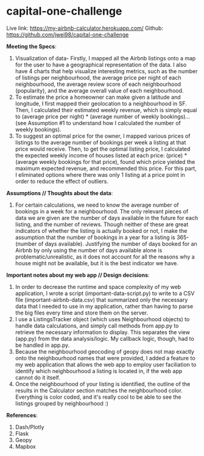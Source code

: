 # capital-one-challenge

Live link: https://my-airbnb-calculator.herokuapp.com/
Github: https://github.com/jwei98/capital-one-challenge


**Meeting the Specs**:
1. Visualization of data- Firstly, I mapped all the Airbnb listings onto a map for the user to have a geographical representation of the data. I also have 4 charts that help visualize interesting metrics, such as the number of listings per neighbourhood, the average price per night of each neighbourhood, the average review score of each neighbourhood (popularity), and the average overall value of each neighbourhood.
2. To estimate the price a homeowner can make given a latitude and longitude, I first mapped their geolocation to a neighbourhood in SF. Then, I calculated their estimated weekly revenue, which is simply equal to (average price per night) * (average number of weekly bookings)... (see Assumption #1 to understand how I calculated the number of weekly bookings).
3. To suggest an optimal price for the owner, I mapped various prices of listings to the average number of bookings per week a listing at that price would receive. Then, to get the optimal listing price, I calculated the expected weekly income of houses listed at each price: (price) * (average weekly bookings for that price), found which price yielded the maximum expected revenue, and recommended this price. For this part, I eliminated options where there was only 1 listing at a price point in order to reduce the effect of outliers.


**Assumptions // Thoughts about the data**:
1. For certain calculations, we need to know the average number of bookings in a week for a neighbourhood. The only relevant pieces of data we are given are the number of days available in the future for each listing, and the number of reviews. Though neither of these are great indicators of whether the listing is actually booked or not, I make the assumption that the number of bookings in a year for a listing is 365-(number of days available). Justifying the number of days booked for an Airbnb by only using the number of days available alone is problematic/unrealistic, as it does not account for all the reasons why a house might not be available, but it is the best indicator we have.


**Important notes about my web app // Design decisions**:
1. In order to decrease the runtime and space complexity of my web application, I wrote a script (important-data-script.py) to write to a CSV file (important-airbnb-data.csv) that summarized only the necessary data that I needed to use in my application, rather than having to parse the big files every time and store them on the server.
2. I use a ListingsTracker object (which uses Neighbourhood objects) to handle data calculations, and simply call methods from app.py to retrieve the necessary information to display. This separates the view (app.py) from the data analysis/logic. My callback logic, though, had to be handled in app.py.
3. Because the neighbourhood geocoding of geopy does not map exactly onto the neighbourhood names that were provided, I added a feature to my web application that allows the web app to employ user faciliation to identify which neighbourhood a listing is located in, if the web app cannot do it itself.
4. Once the neighbourhood of your listing is identified, the outline of the results in the Calculator section matches the neighbourhood color. Everything is color coded, and it's really cool to be able to see the listings grouped by neighbourhood :)



**References**:
1. Dash/Plotly
2. Flask
3. Geopy
4. Mapbox

